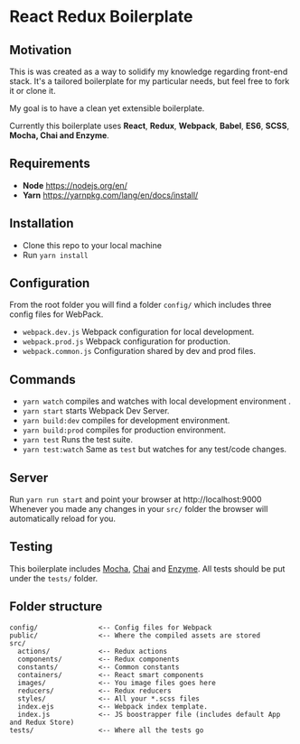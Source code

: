 # React Redux Boilerplate

## Motivation
This is was created as a way to solidify my knowledge regarding front-end stack. It's a tailored boilerplate for my particular needs, but feel free to fork it or clone it.

My goal is to have a clean yet extensible boilerplate.

Currently this boilerplate uses **React**, **Redux**, **Webpack**, **Babel**, **ES6**,
**SCSS**, **Mocha, Chai and Enzyme**.

## Requirements

* **Node** https://nodejs.org/en/
* **Yarn** https://yarnpkg.com/lang/en/docs/install/

## Installation

* Clone this repo to your local machine
* Run `yarn install`

## Configuration

From the root folder you will find a folder `config/` which includes three config files for WebPack.

* `webpack.dev.js` Webpack configuration for local development.
* `webpack.prod.js` Webpack configuration for production.
* `webpack.common.js` Configuration shared by dev and prod files.

## Commands

* `yarn watch` compiles and watches with local development environment .
* `yarn start` starts Webpack Dev Server.
* `yarn build:dev` compiles for development environment.
* `yarn build:prod` compiles for production environment.
* `yarn test` Runs the test suite.
* `yarn test:watch` Same as `test` but watches for any test/code changes.

## Server

Run `yarn run start` and point your browser at http://localhost:9000 
Whenever you made any changes in your `src/` folder the browser will automatically reload for you.


## Testing

This boilerplate includes [Mocha](https://mochajs.org/), [Chai](https://chaijs.com/) and [Enzyme](http://airbnb.io/enzyme/).
All tests should be put under the `tests/` folder. 

## Folder structure

```
config/               <-- Config files for Webpack
public/               <-- Where the compiled assets are stored
src/                  
  actions/            <-- Redux actions
  components/         <-- Redux components
  constants/          <-- Common constants
  containers/         <-- React smart components
  images/             <-- You image files goes here
  reducers/           <-- Redux reducers
  styles/             <-- All your *.scss files
  index.ejs           <-- Webpack index template. 
  index.js            <-- JS boostrapper file (includes default App and Redux Store)
tests/                <-- Where all the tests go
```

